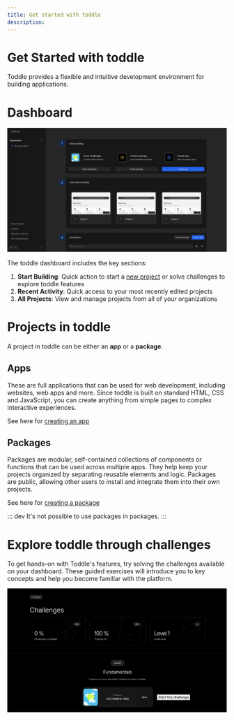 ```yaml
---
title: Get started with toddle
description:
---
```


# Get Started with toddle
Toddle provides a flexible and intuitive development environment for building applications.

# Dashboard

![Dashboard|16/9](dashboard.webp)

The toddle dashboard includes the key sections:
1. **Start Building**: Quick action to start a [new project](/04-get-started/02-create-a-project) or solve challenges to explore toddle features
2. **Recent Activity**: Quick access to your most recently edited projects
3. **All Projects**: View and manage projects from all of your organizations

# Projects in toddle
A project in toddle can be either an **app** or a **package**.
## Apps
These are full applications that can be used for web development, including websites, web apps and more. Since toddle is built on standard HTML, CSS and JavaScript, you can create anything from simple pages to complex interactive experiences.

See here for [creating an app](/04-get-started/02-create-a-project#create-an-app)

## Packages
Packages are modular, self-contained collections of components or functions that can be used across multiple apps. They help keep your projects organized by separating reusable elements and logic. Packages are public, allowing other users to install and integrate them into their own projects.

See here for [creating a package](/04-get-started/02-create-a-project#create-a-package)

::: dev
It's not possible to use packages in packages.
:::

# Explore toddle through challenges
To get hands-on with Toddle's features, try solving the challenges available on your dashboard. These guided exercises will introduce you to key concepts and help you become familiar with the platform.

![Challenges|16/9](challenges.webp)
